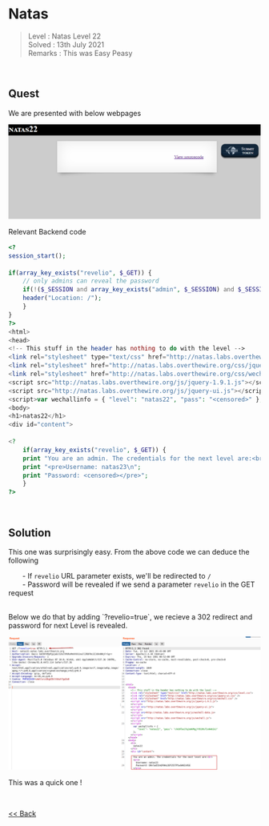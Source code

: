 # Natas
> Level : Natas Level 22<br/>
> Solved : 13th July 2021<br/>
> Remarks : This was Easy Peasy<br/>
<br/>

## Quest
We are presented with below webpages

![](./images/Level22.png)
<br/>

Relevant Backend code
```php
<?
session_start();

if(array_key_exists("revelio", $_GET)) {
    // only admins can reveal the password
    if(!($_SESSION and array_key_exists("admin", $_SESSION) and $_SESSION["admin"] == 1)) {
    header("Location: /");
    }
}
?>
<html>
<head>
<!-- This stuff in the header has nothing to do with the level -->
<link rel="stylesheet" type="text/css" href="http://natas.labs.overthewire.org/css/level.css">
<link rel="stylesheet" href="http://natas.labs.overthewire.org/css/jquery-ui.css" />
<link rel="stylesheet" href="http://natas.labs.overthewire.org/css/wechall.css" />
<script src="http://natas.labs.overthewire.org/js/jquery-1.9.1.js"></script>
<script src="http://natas.labs.overthewire.org/js/jquery-ui.js"></script>
<script>var wechallinfo = { "level": "natas22", "pass": "<censored>" };</script></head>
<body>
<h1>natas22</h1>
<div id="content">

<?
    if(array_key_exists("revelio", $_GET)) {
    print "You are an admin. The credentials for the next level are:<br>";
    print "<pre>Username: natas23\n";
    print "Password: <censored></pre>";
    }
?>
```

<br/>

## Solution

This one was surprisingly easy. From the above code we can deduce the following<br/>

  - If `revelio` URL parameter exists, we'll be redirected to `/` <br/>
  - Password will be revealed if we send a parameter `revelio` in the GET request<br/>

<br/>
Below we do that by adding `?revelio=true`, we recieve a 302 redirect and password for next Level is revealed.

![](./images/Level22_solution.png)


This was a quick one !

<br/>

[<< Back](https://grey-fish.github.io/Natas/index.html)
